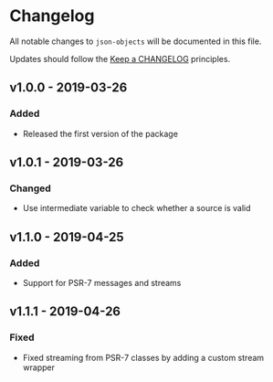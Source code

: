 # Changelog

All notable changes to `json-objects` will be documented in this file.

Updates should follow the [Keep a CHANGELOG](http://keepachangelog.com/) principles.

## v1.0.0 - 2019-03-26

### Added
- Released the first version of the package


## v1.0.1 - 2019-03-26

### Changed
- Use intermediate variable to check whether a source is valid


## v1.1.0 - 2019-04-25

### Added
- Support for PSR-7 messages and streams


## v1.1.1 - 2019-04-26

### Fixed
- Fixed streaming from PSR-7 classes by adding a custom stream wrapper
